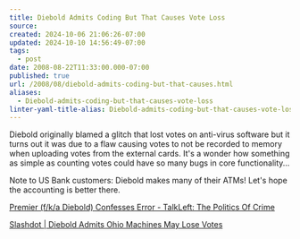 ```yaml
---
title: Diebold Admits Coding But That Causes Vote Loss
source: 
created: 2024-10-06 21:06:26-07:00
updated: 2024-10-10 14:56:49-07:00
tags:
  - post
date: 2008-08-22T11:33:00.000-07:00
published: true
url: /2008/08/diebold-admits-coding-but-that-causes.html
aliases:
  - Diebold-admits-coding-but-that-causes-vote-loss
linter-yaml-title-alias: Diebold-admits-coding-but-that-causes-vote-loss
---
```



Diebold originally blamed a glitch that lost votes on anti-virus software but it turns out it was due to a flaw causing votes to not be recorded to memory when uploading votes from the external cards. It's a wonder how something as simple as counting votes could have so many bugs in core functionality...  
  
Note to US Bank customers: Diebold makes many of their ATMs! Let's hope the accounting is better there.  
  
[Premier (f/k/a Diebold) Confesses Error - TalkLeft: The Politics Of Crime](http://www.talkleft.com/story/2008/8/21/214049/709)  

[Slashdot | Diebold Admits Ohio Machines May Lose Votes](http://news.slashdot.org/news/08/08/22/136215.shtml)